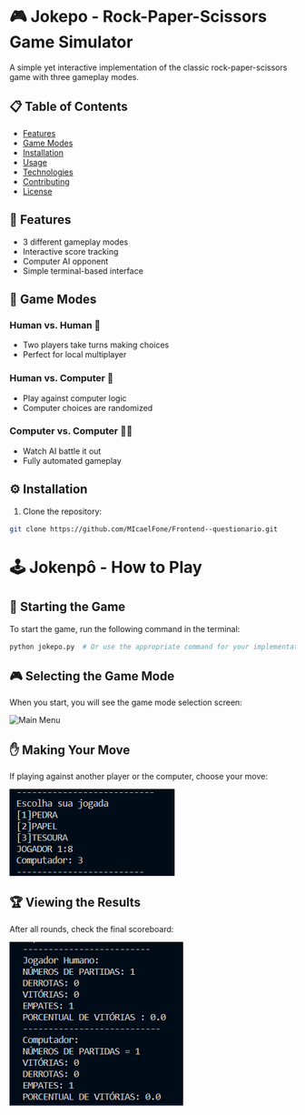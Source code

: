 # 🎮 Jokepo - Rock-Paper-Scissors Game Simulator

A simple yet interactive implementation of the classic rock-paper-scissors game with three gameplay modes.

## 📋 Table of Contents
- [Features](#-features)
- [Game Modes](#-game-modes)
- [Installation](#-installation)
- [Usage](#-usage)
- [Technologies](#-technologies)
- [Contributing](#-contributing)
- [License](#-license)

## 🚀 Features
- 3 different gameplay modes
- Interactive score tracking
- Computer AI opponent
- Simple terminal-based interface

## 🎲 Game Modes

### Human vs. Human 🤼
- Two players take turns making choices
- Perfect for local multiplayer

### Human vs. Computer 🤖
- Play against computer logic
- Computer choices are randomized

### Computer vs. Computer 🤖🤖
- Watch AI battle it out
- Fully automated gameplay

## ⚙️ Installation
1. Clone the repository:
```bash
git clone https://github.com/MIcaelFone/Frontend--questionario.git
```
 # 🕹️ Jokenpô - How to Play

## 🚀 Starting the Game
To start the game, run the following command in the terminal:
```bash
python jokepo.py  # Or use the appropriate command for your implementation
```

## 🎮 Selecting the Game Mode
When you start, you will see the game mode selection screen:

![Main Menu]("./assets/menu_inical.png")


## ✋ Making Your Move
If playing against another player or the computer, choose your move:

![Move](./assets/jogada.png)

## 🏆 Viewing the Results
After all rounds, check the final scoreboard:

![Scoreboard](./assets/scoreboard.png)
 

